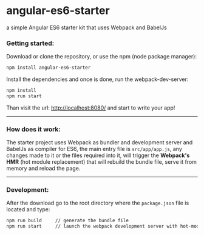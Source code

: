 # angular-es6-starter
a simple Angular ES6 starter kit that uses Webpack and BabelJs

### Getting started:
Download or clone the repository, or use the npm (node package manager):

```bash
npm install angular-es6-starter
```

Install the dependencies and once is done, run the webpack-dev-server:

```bash
npm install
npm run start
```

Than visit the url: [http://localhost:8080/](http://localhost:8080/) and start to write your app!

---

### How does it work:
The starter project uses Webpack as bundler and development server and BabelJs as compiler for ES6, the main entry file is `src/app/app.js`, any changes made to it or the files required into it, will trigger the __Webpack's HMR__ (hot module replacement) that will rebuild the bundle file, serve it from memory and reload the page.

---

### Development:
After the download go to the root directory where the `package.json` file is located and type:
```bash
npm run build     // generate the bundle file
npm run start     // launch the webpack development server with hot-module-replacement
```
